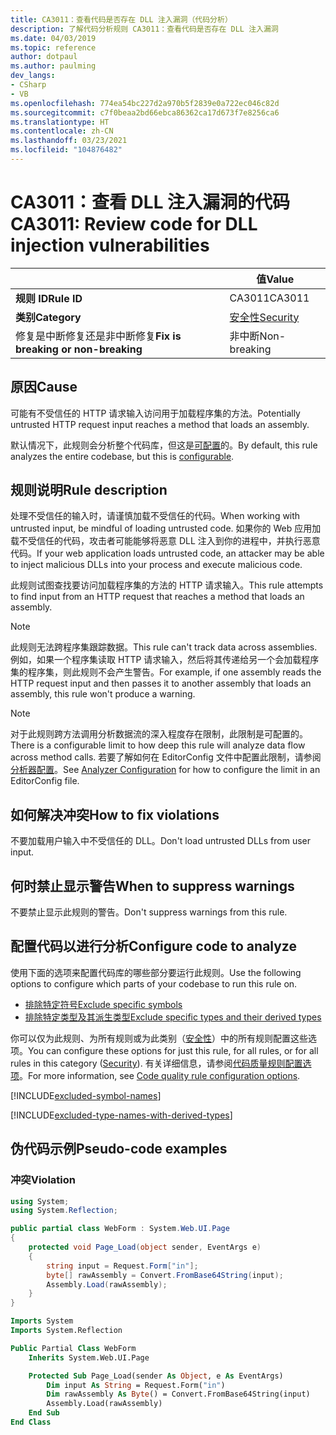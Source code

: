 ```yaml
---
title: CA3011：查看代码是否存在 DLL 注入漏洞（代码分析）
description: 了解代码分析规则 CA3011：查看代码是否存在 DLL 注入漏洞
ms.date: 04/03/2019
ms.topic: reference
author: dotpaul
ms.author: paulming
dev_langs:
- CSharp
- VB
ms.openlocfilehash: 774ea54bc227d2a970b5f2839e0a722ec046c82d
ms.sourcegitcommit: c7f0beaa2bd66ebca86362ca17d673f7e8256ca6
ms.translationtype: HT
ms.contentlocale: zh-CN
ms.lasthandoff: 03/23/2021
ms.locfileid: "104876482"
---
```

# <a name="ca3011-review-code-for-dll-injection-vulnerabilities"></a><span data-ttu-id="742f7-103">CA3011：查看 DLL 注入漏洞的代码</span><span class="sxs-lookup"><span data-stu-id="742f7-103">CA3011: Review code for DLL injection vulnerabilities</span></span>

| | <span data-ttu-id="742f7-104">值</span><span class="sxs-lookup"><span data-stu-id="742f7-104">Value</span></span> |
|-|-|
| <span data-ttu-id="742f7-105">**规则 ID**</span><span class="sxs-lookup"><span data-stu-id="742f7-105">**Rule ID**</span></span> |<span data-ttu-id="742f7-106">CA3011</span><span class="sxs-lookup"><span data-stu-id="742f7-106">CA3011</span></span>|
| <span data-ttu-id="742f7-107">**类别**</span><span class="sxs-lookup"><span data-stu-id="742f7-107">**Category**</span></span> |[<span data-ttu-id="742f7-108">安全性</span><span class="sxs-lookup"><span data-stu-id="742f7-108">Security</span></span>](security-warnings.md)|
| <span data-ttu-id="742f7-109">修复是中断修复还是非中断修复</span><span class="sxs-lookup"><span data-stu-id="742f7-109">**Fix is breaking or non-breaking**</span></span> |<span data-ttu-id="742f7-110">非中断</span><span class="sxs-lookup"><span data-stu-id="742f7-110">Non-breaking</span></span>|

## <a name="cause"></a><span data-ttu-id="742f7-111">原因</span><span class="sxs-lookup"><span data-stu-id="742f7-111">Cause</span></span>

<span data-ttu-id="742f7-112">可能有不受信任的 HTTP 请求输入访问用于加载程序集的方法。</span><span class="sxs-lookup"><span data-stu-id="742f7-112">Potentially untrusted HTTP request input reaches a method that loads an assembly.</span></span>

<span data-ttu-id="742f7-113">默认情况下，此规则会分析整个代码库，但这是[可配置](#configure-code-to-analyze)的。</span><span class="sxs-lookup"><span data-stu-id="742f7-113">By default, this rule analyzes the entire codebase, but this is [configurable](#configure-code-to-analyze).</span></span>

## <a name="rule-description"></a><span data-ttu-id="742f7-114">规则说明</span><span class="sxs-lookup"><span data-stu-id="742f7-114">Rule description</span></span>

<span data-ttu-id="742f7-115">处理不受信任的输入时，请谨慎加载不受信任的代码。</span><span class="sxs-lookup"><span data-stu-id="742f7-115">When working with untrusted input, be mindful of loading untrusted code.</span></span> <span data-ttu-id="742f7-116">如果你的 Web 应用加载不受信任的代码，攻击者可能能够将恶意 DLL 注入到你的进程中，并执行恶意代码。</span><span class="sxs-lookup"><span data-stu-id="742f7-116">If your web application loads untrusted code, an attacker may be able to inject malicious DLLs into your process and execute malicious code.</span></span>

<span data-ttu-id="742f7-117">此规则试图查找要访问加载程序集的方法的 HTTP 请求输入。</span><span class="sxs-lookup"><span data-stu-id="742f7-117">This rule attempts to find input from an HTTP request that reaches a method that loads an assembly.</span></span>

> [!NOTE]
> <span data-ttu-id="742f7-118">此规则无法跨程序集跟踪数据。</span><span class="sxs-lookup"><span data-stu-id="742f7-118">This rule can't track data across assemblies.</span></span> <span data-ttu-id="742f7-119">例如，如果一个程序集读取 HTTP 请求输入，然后将其传递给另一个会加载程序集的程序集，则此规则不会产生警告。</span><span class="sxs-lookup"><span data-stu-id="742f7-119">For example, if one assembly reads the HTTP request input and then passes it to another assembly that loads an assembly, this rule won't produce a warning.</span></span>

> [!NOTE]
> <span data-ttu-id="742f7-120">对于此规则跨方法调用分析数据流的深入程度存在限制，此限制是可配置的。</span><span class="sxs-lookup"><span data-stu-id="742f7-120">There is a configurable limit to how deep this rule will analyze data flow across method calls.</span></span> <span data-ttu-id="742f7-121">若要了解如何在 EditorConfig 文件中配置此限制，请参阅[分析器配置](https://github.com/dotnet/roslyn-analyzers/blob/main/docs/Analyzer%20Configuration.md#dataflow-analysis)。</span><span class="sxs-lookup"><span data-stu-id="742f7-121">See [Analyzer Configuration](https://github.com/dotnet/roslyn-analyzers/blob/main/docs/Analyzer%20Configuration.md#dataflow-analysis) for how to configure the limit in an EditorConfig file.</span></span>

## <a name="how-to-fix-violations"></a><span data-ttu-id="742f7-122">如何解决冲突</span><span class="sxs-lookup"><span data-stu-id="742f7-122">How to fix violations</span></span>

<span data-ttu-id="742f7-123">不要加载用户输入中不受信任的 DLL。</span><span class="sxs-lookup"><span data-stu-id="742f7-123">Don't load untrusted DLLs from user input.</span></span>

## <a name="when-to-suppress-warnings"></a><span data-ttu-id="742f7-124">何时禁止显示警告</span><span class="sxs-lookup"><span data-stu-id="742f7-124">When to suppress warnings</span></span>

<span data-ttu-id="742f7-125">不要禁止显示此规则的警告。</span><span class="sxs-lookup"><span data-stu-id="742f7-125">Don't suppress warnings from this rule.</span></span>

## <a name="configure-code-to-analyze"></a><span data-ttu-id="742f7-126">配置代码以进行分析</span><span class="sxs-lookup"><span data-stu-id="742f7-126">Configure code to analyze</span></span>

<span data-ttu-id="742f7-127">使用下面的选项来配置代码库的哪些部分要运行此规则。</span><span class="sxs-lookup"><span data-stu-id="742f7-127">Use the following options to configure which parts of your codebase to run this rule on.</span></span>

- [<span data-ttu-id="742f7-128">排除特定符号</span><span class="sxs-lookup"><span data-stu-id="742f7-128">Exclude specific symbols</span></span>](#exclude-specific-symbols)
- [<span data-ttu-id="742f7-129">排除特定类型及其派生类型</span><span class="sxs-lookup"><span data-stu-id="742f7-129">Exclude specific types and their derived types</span></span>](#exclude-specific-types-and-their-derived-types)

<span data-ttu-id="742f7-130">你可以仅为此规则、为所有规则或为此类别（[安全性](security-warnings.md)）中的所有规则配置这些选项。</span><span class="sxs-lookup"><span data-stu-id="742f7-130">You can configure these options for just this rule, for all rules, or for all rules in this category ([Security](security-warnings.md)).</span></span> <span data-ttu-id="742f7-131">有关详细信息，请参阅[代码质量规则配置选项](../code-quality-rule-options.md)。</span><span class="sxs-lookup"><span data-stu-id="742f7-131">For more information, see [Code quality rule configuration options](../code-quality-rule-options.md).</span></span>

[!INCLUDE[excluded-symbol-names](~/includes/code-analysis/excluded-symbol-names.md)]

[!INCLUDE[excluded-type-names-with-derived-types](~/includes/code-analysis/excluded-type-names-with-derived-types.md)]

## <a name="pseudo-code-examples"></a><span data-ttu-id="742f7-132">伪代码示例</span><span class="sxs-lookup"><span data-stu-id="742f7-132">Pseudo-code examples</span></span>

### <a name="violation"></a><span data-ttu-id="742f7-133">冲突</span><span class="sxs-lookup"><span data-stu-id="742f7-133">Violation</span></span>

```csharp
using System;
using System.Reflection;

public partial class WebForm : System.Web.UI.Page
{
    protected void Page_Load(object sender, EventArgs e)
    {
        string input = Request.Form["in"];
        byte[] rawAssembly = Convert.FromBase64String(input);
        Assembly.Load(rawAssembly);
    }
}
```

```vb
Imports System
Imports System.Reflection

Public Partial Class WebForm
    Inherits System.Web.UI.Page

    Protected Sub Page_Load(sender As Object, e As EventArgs)
        Dim input As String = Request.Form("in")
        Dim rawAssembly As Byte() = Convert.FromBase64String(input)
        Assembly.Load(rawAssembly)
    End Sub
End Class
```
